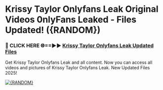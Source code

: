 # Krissy Taylor Onlyfans Leak Original Videos 0nlyFans Leaked - Files Updated! ({RANDOM})

<h3>🔴 CLICK HERE 🌐==►► <a href="https://betterlinks.top/A2PfLJ" rel="nofollow">Krissy Taylor Onlyfans Leak Updated Files</a></h3>

Get Krissy Taylor Onlyfans Leak and all content. Now you can access all videos and pictures of Krissy Taylor Onlyfans Leak. New Updated Files 2025!

[![{RANDOM}](https://i.imgur.com/ppqm5kG.gif)](https://betterlinks.top/A2PfLJ)